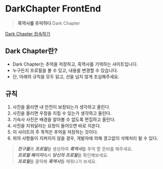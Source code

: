 # DarkChapter FrontEnd

> **흑역사를 추억하다** Dark Chapter

[Dark Chapter 접속하기](https://darkchapter-front.herokuapp.com)

## Dark Chapter란?

- Dark Chapter는 추억을 저장하고, 흑역사를 기억하는 사이트입니다.
- 누구든지 프로필을 볼 수 있고, 내용을 변경할 수 있습니다.
- 단, 아래의 규칙을 모두 읽고, 선을 넘지 않게 조심해주세요.

## 규칙

1. 사진을 올리면 내 안전이 보장되는가 생각하고 올린다.
2. 사진을 올리면 우정을 지킬 수 있는가 생각하고 올린다.
3. 기숙사 사진은 배경을 알아볼 수 없도록 편집하고 올린다.
4. 사진을 지워달라는 요청이 들어오면 바로 지운다.
5. 이 사이트의 주 목적은 추억을 저장하는 것이다.
6. 위의 사항들이 지켜지지 않을 경우, 개발자에 의해 경고없이 삭제처리 될 수 있다.

> ***친구들***과 ***프로필***을 생성하여 ***흑역사***를 추억 할 준비를 해주세요.  
> ***프로필 페이지***에서 ***당신의 프로필***을 확인해보세요.  
> ***프로필***을 클릭해 ***흑역사***를 채워나가 보세요.
